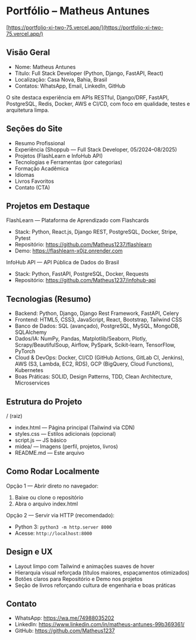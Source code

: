 # Portfólio – Matheus Antunes

[https://portfolio-xi-two-75.vercel.app/](https://portfolio-xi-two-75.vercel.app/)

## Visão Geral

- Nome: Matheus Antunes
- Título: Full Stack Developer (Python, Django, FastAPI, React)
- Localização: Casa Nova, Bahia, Brasil
- Contatos: WhatsApp, Email, LinkedIn, GitHub

O site destaca experiência em APIs RESTful, Django/DRF, FastAPI, PostgreSQL, Redis, Docker, AWS e CI/CD, com foco em qualidade, testes e arquitetura limpa.

## Seções do Site

- Resumo Profissional
- Experiência (Shoppub — Full Stack Developer, 05/2024–08/2025)
- Projetos (FlashLearn e InfoHub API)
- Tecnologias e Ferramentas (por categorias)
- Formação Acadêmica
- Idiomas
- Livros Favoritos
- Contato (CTA)

## Projetos em Destaque

FlashLearn — Plataforma de Aprendizado com Flashcards

- Stack: Python, React.js, Django REST, PostgreSQL, Docker, Stripe, Pytest
- Repositório: https://github.com/Matheus1237/flashlearn
- Demo: https://flashlearn-x0jz.onrender.com

InfoHub API — API Pública de Dados do Brasil

- Stack: Python, FastAPI, PostgreSQL, Docker, Requests
- Repositório: https://github.com/Matheus1237/infohub-api

## Tecnologias (Resumo)

- Backend: Python, Django, Django Rest Framework, FastAPI, Celery
- Frontend: HTML5, CSS3, JavaScript, React, Bootstrap, Tailwind CSS
- Banco de Dados: SQL (avançado), PostgreSQL, MySQL, MongoDB, SQLAlchemy
- Dados/IA: NumPy, Pandas, Matplotlib/Seaborn, Plotly, Scrapy/BeautifulSoup, Airflow, PySpark, Scikit-learn, TensorFlow, PyTorch
- Cloud & DevOps: Docker, CI/CD (GitHub Actions, GitLab CI, Jenkins), AWS (S3, Lambda, EC2, RDS), GCP (BigQuery, Cloud Functions), Kubernetes
- Boas Práticas: SOLID, Design Patterns, TDD, Clean Architecture, Microservices

## Estrutura do Projeto

/ (raiz)

- index.html — Página principal (Tailwind via CDN)
- styles.css — Estilos adicionais (opcional)
- script.js — JS básico
- midea/ — Imagens (perfil, projetos, livros)
- README.md — Este arquivo

## Como Rodar Localmente

Opção 1 — Abrir direto no navegador:

1. Baixe ou clone o repositório
2. Abra o arquivo index.html

Opção 2 — Servir via HTTP (recomendado):

- Python 3: `python3 -m http.server 8000`
- Acesse: `http://localhost:8000`

## Design e UX

- Layout limpo com Tailwind e animações suaves de hover
- Hierarquia visual reforçada (títulos maiores, espaçamentos otimizados)
- Botões claros para Repositório e Demo nos projetos
- Seção de livros reforçando cultura de engenharia e boas práticas

## Contato

- WhatsApp: https://wa.me/74988035202
- LinkedIn: https://www.linkedin.com/in/matheus-antunes-99b369361/
- GitHub: https://github.com/Matheus1237
